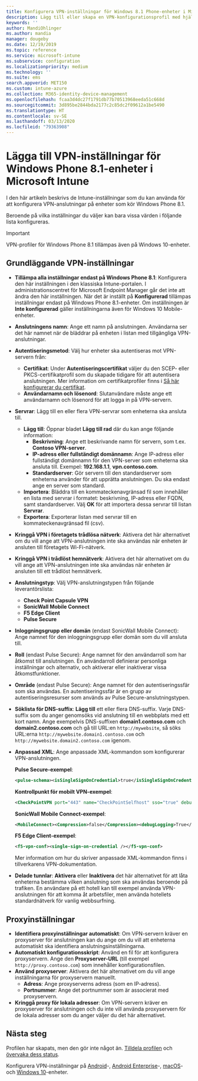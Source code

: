 ```yaml
---
title: Konfigurera VPN-inställningar för Windows 8.1 Phone-enheter i Microsoft Intune – Azure | Microsoft Docs
description: Lägg till eller skapa en VPN-konfigurationsprofil med hjälp av konfigurationsinställningar för virtuellt privat nätverk (VPN), inklusive anslutningsinformation och proxyinställningar för att inkludera IP- eller FQDN-adress samt TCP-port i Microsoft Intune på enheter med Windows Phone 8.1.
keywords: ''
author: MandiOhlinger
ms.author: mandia
manager: dougeby
ms.date: 12/19/2019
ms.topic: reference
ms.service: microsoft-intune
ms.subservice: configuration
ms.localizationpriority: medium
ms.technology: ''
ms.suite: ems
search.appverid: MET150
ms.custom: intune-azure
ms.collection: M365-identity-device-management
ms.openlocfilehash: fcaa3d4dc27f1791db77b70513968eeda51c668d
ms.sourcegitcommit: 3d895be2844bda2177c2c85dc2f09612a1be5490
ms.translationtype: HT
ms.contentlocale: sv-SE
ms.lasthandoff: 03/13/2020
ms.locfileid: "79363908"
---
```

# <a name="add-vpn-settings-on-windows-phone-81-devices-in-microsoft-intune"></a>Lägga till VPN-inställningar för Windows Phone 8.1-enheter i Microsoft Intune



I den här artikeln beskrivs de Intune-inställningar som du kan använda för att konfigurera VPN-anslutningar på enheter som kör Windows Phone 8.1. 

Beroende på vilka inställningar du väljer kan bara vissa värden i följande lista konfigureras.

>[!IMPORTANT]
>VPN-profiler för Windows Phone 8.1 tillämpas även på Windows 10-enheter.

## <a name="base-vpn-settings"></a>Grundläggande VPN-inställningar

- **Tillämpa alla inställningar endast på Windows Phone 8.1**: Konfigurera den här inställningen i den klassiska Intune-portalen. I administrationscentret för Microsoft Endpoint Manager går det inte att ändra den här inställningen. När det är inställt på **Konfigurerad** tillämpas inställningar endast på Windows Phone 8.1-enheter. Om inställningen är **Inte konfigurerad** gäller inställningarna även för Windows 10 Mobile-enheter.
- **Anslutningens namn**: Ange ett namn på anslutningen. Användarna ser det här namnet när de bläddrar på enheten i listan med tillgängliga VPN-anslutningar.
- **Autentiseringsmetod**: Välj hur enheter ska autentiseras mot VPN-servern från:
  - **Certifikat**: Under **Autentiseringscertifikat** väljer du den SCEP- eller PKCS-certifikatprofil som du skapade tidigare för att autentisera anslutningen. Mer information om certifikatprofiler finns i [Så här konfigurerar du certifikat](../protect/certificates-configure.md).
  - **Användarnamn och lösenord**: Slutanvändare måste ange ett användarnamn och lösenord för att logga in på VPN-servern.
- **Servrar**: Lägg till en eller flera VPN-servrar som enheterna ska ansluta till.
  - **Lägg till**: Öppnar bladet **Lägg till rad** där du kan ange följande information:
    - **Beskrivning**: Ange ett beskrivande namn för servern, som t.ex. **Contoso VPN-server**.
    - **IP-adress eller fullständigt domännamn**: Ange IP-adress eller fullständigt domännamn för den VPN-server som enheterna ska ansluta till. Exempel: **192.168.1.1**, **vpn.contoso.com**.
    - **Standardserver**: Gör servern till den standardserver som enheterna använder för att upprätta anslutningen. Du ska endast ange en server som standard.
  - **Importera**: Bläddra till en kommateckenavgränsad fil som innehåller en lista med servrar i formatet: beskrivning, IP-adress eller FQDN, samt standardserver. Välj **OK** för att importera dessa servrar till listan **Servrar**.
  - **Exportera**: Exporterar listan med servrar till en kommateckenavgränsad fil (csv).

- **Kringgå VPN i företagets trådlösa nätverk**: Aktivera det här alternativet om du vill ange att VPN-anslutningen inte ska användas när enheten är ansluten till företagets Wi-Fi-nätverk.
- **Kringgå VPN i trådlöst hemnätverk**: Aktivera det här alternativet om du vill ange att VPN-anslutningen inte ska användas när enheten är ansluten till ett trådlöst hemnätverk.

- **Anslutningstyp**: Välj VPN-anslutningstypen från följande leverantörslista:
  - **Check Point Capsule VPN**
  - **SonicWall Mobile Connect**
  - **F5 Edge Client**
  - **Pulse Secure**

- **Inloggningsgrupp eller domän** (endast SonicWall Mobile Connect): Ange namnet för den inloggningsgrupp eller domän som du vill ansluta till.
- **Roll** (endast Pulse Secure): Ange namnet för den användarroll som har åtkomst till anslutningen. En användarroll definierar personliga inställningar och alternativ, och aktiverar eller inaktiverar vissa åtkomstfunktioner.
- **Område** (endast Pulse Secure): Ange namnet för den autentiseringssfär som ska användas. En autentiseringssfär är en grupp av autentiseringsresurser som används av Pulse Secure-anslutningstypen.

- **Söklista för DNS-suffix**: **Lägg till** ett eller flera DNS-suffix. Varje DNS-suffix som du anger genomsöks vid anslutning till en webbplats med ett kort namn. Ange exempelvis DNS-suffixen **domain1.contoso.com** och **domain2.contoso.com** och gå till URL:en `http://mywebsite`, så söks URL:erna `http://mywebsite.domain1.contoso.com` och `http://mywebsite.domain2.contoso.com` igenom.

- **Anpassad XML**: Ange anpassade XML-kommandon som konfigurerar VPN-anslutningen.

  **Pulse Secure-exempel**:

  ```xml
  <pulse-schema><isSingleSignOnCredential>true</isSingleSignOnCredential></pulse-schema>
  ```

  **Kontrollpunkt för mobilt VPN-exempel**:

  ```xml
  <CheckPointVPN port="443" name="CheckPointSelfhost" sso="true" debug="3" />
  ```

  **SonicWall Mobile Connect-exempel**:

  ```xml
  <MobileConnect><Compression>false</Compression><debugLogging>True</debugLogging><packetCapture>False</packetCapture></MobileConnect>
  ```

  **F5 Edge Client-exempel**:

  ```xml
  <f5-vpn-conf><single-sign-on-credential /></f5-vpn-conf>
  ```

  Mer information om hur du skriver anpassade XML-kommandon finns i tillverkarens VPN-dokumentation.

- **Delade tunnlar**: **Aktivera** eller **Inaktivera** det här alternativet för att låta enheterna bestämma vilken anslutning som ska användas beroende på trafiken. En användare på ett hotell kan till exempel använda VPN-anslutningen för att komma åt arbetsfiler, men använda hotellets standardnätverk för vanlig webbsurfning.

## <a name="proxy-settings"></a>Proxyinställningar

- **Identifiera proxyinställningar automatiskt**: Om VPN-servern kräver en proxyserver för anslutningen kan du ange om du vill att enheterna automatiskt ska identifiera anslutningsinställningarna.
- **Automatiskt konfigurationsskript**: Använd en fil för att konfigurera proxyservern. Ange den **Proxyserver-URL** (till exempel `http://proxy.contoso.com`) som innehåller konfigurationsfilen.
- **Använd proxyserver**: Aktivera det här alternativet om du vill ange inställningarna för proxyservern manuellt.
  - **Adress**: Ange proxyserverns adress (som en IP-adress).
  - **Portnummer**: Ange det portnummer som är associerat med proxyservern.
- **Kringgå proxy för lokala adresser**: Om VPN-servern kräver en proxyserver för anslutningen och du inte vill använda proxyservern för de lokala adresser som du anger väljer du det här alternativet.

## <a name="next-steps"></a>Nästa steg

Profilen har skapats, men den gör inte något än. [Tilldela profilen](device-profile-assign.md) och [övervaka dess status](device-profile-monitor.md).

Konfigurera VPN-inställningar på [Android](vpn-settings-android.md)-, [Android Enterprise](vpn-settings-android-enterprise.md)-, [macOS](vpn-settings-macos.md)- och [Windows 10](vpn-settings-windows-10.md)-enheter.
